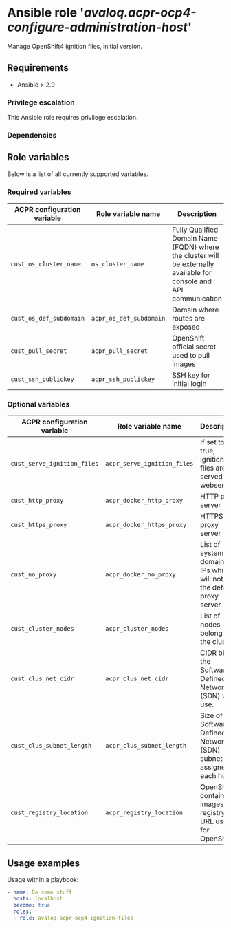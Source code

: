 # Ansible role '*avaloq.acpr-ocp4-configure-administration-host*'

Manage OpenShift4 ignition files, initial version.

## Requirements

* Ansible > 2.9

### Privilege escalation

This Ansible role requires privilege escalation.

### Dependencies

## Role variables

Below is a list of all currently supported variables.

### Required variables

|ACPR configuration variable       |Role variable name                 |Description                                                                                                              |Default  |
|----------------------------------|-----------------------------------|-------------------------------------------------------------------------------------------------------------------------|-------- |
|`cust_os_cluster_name`            |`os_cluster_name`                  |Fully Qualified Domain Name (FQDN) where the cluster will be externally available for console and API communication      |         |                                                                                       |
|`cust_os_def_subdomain`           |`acpr_os_def_subdomain`            |Domain where routes are exposed                                                                                          |         |      
|`cust_pull_secret`                |`acpr_pull_secret`                 |OpenShift official secret used to pull images                                                                            |         |
|`cust_ssh_publickey`              |`acpr_ssh_publickey`               |SSH key for initial login                                                                                                |         |

### Optional variables

|ACPR configuration variable       |Role variable name                 |Description                                                               |Default       |
|----------------------------------|-----------------------------------|--------------------------------------------------------------------------|--------------|
|`cust_serve_ignition_files`       |`acpr_serve_ignition_files`        |If set to true, ignition files are served by webserver                    |_False_       |
|`cust_http_proxy`                 |`acpr_docker_http_proxy`           |HTTP proxy server                                                         |              |
|`cust_https_proxy`                |`acpr_docker_https_proxy`          |HTTPS proxy server                                                        |              |
|`cust_no_proxy`                   |`acpr_docker_no_proxy`             |List of systems, domains, IPs which will not use the defined proxy server |              |
|`cust_cluster_nodes`              |`acpr_cluster_nodes`               |List of nodes belong to the cluster                                       |              |
|`cust_clus_net_cidr`              |`acpr_clus_net_cidr`               |CIDR block the Software Defined Network (SDN) will use.                   |10.224.0.0/16 |
|`cust_clus_subnet_length`         |`acpr_clus_subnet_length`          |Size of the Software Defined Network (SDN) subnet assigned to each host   |9             |
|`cust_registry_location`          |`acpr_registry_location`           |OpenShift container images registry URL used for OpenShift                |              |

## Usage examples

Usage within a playbook:

```yaml
- name: Do some stuff
  hosts: localhost
  become: true
  roles:
  - role: avaloq.acpr-ocp4-ignition-files
```

